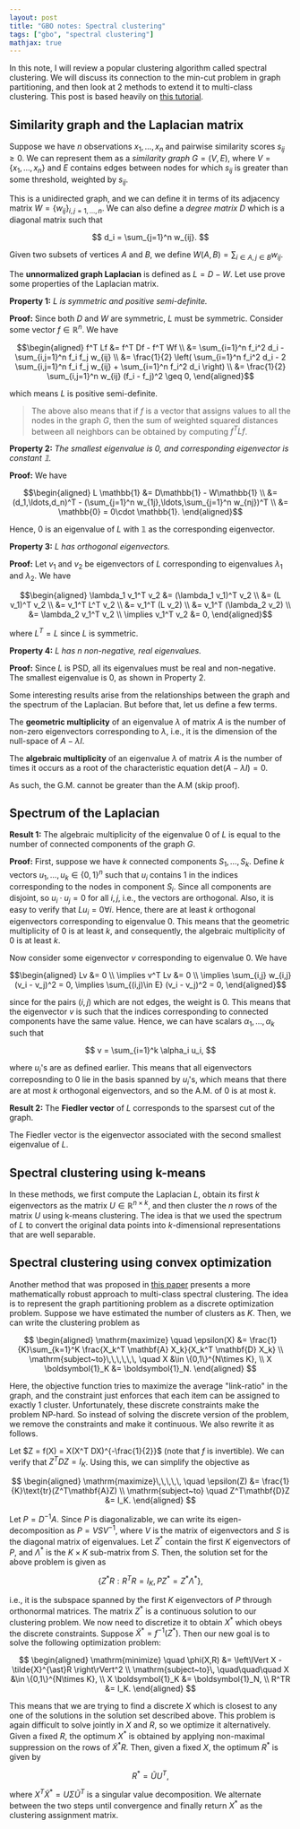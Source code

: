 ```yaml
---
layout: post
title: "GBO notes: Spectral clustering"
tags: ["gbo", "spectral clustering"]
mathjax: true
---
```


In this note, I will review a popular clustering algorithm called spectral clustering. We will
discuss its connection to the min-cut problem in graph partitioning, and 
then look at 2 methods to extend it to multi-class clustering. This post is based heavily on
[this tutorial](https://people.csail.mit.edu/dsontag/courses/ml14/notes/Luxburg07_tutorial_spectral_clustering.pdf).

## Similarity graph and the Laplacian matrix

Suppose we have $n$ observations $x_1,\ldots,x_n$ and pairwise similarity scores $s_{ij}\geq 0$.
We can represent them as a *similarity graph* $G = (V,E)$, where $V = \{x_1,\ldots,x_n\}$ and
$E$ contains edges between nodes for which $s_{ij}$ is greater than some threshold, weighted
by $s_{ij}$.

This is a unidirected graph, and we can define it in terms of its adjacency matrix $W = \{w_{ij}\}_{i,j=1,\ldots,n}$. We can also define a *degree matrix* $D$ which is a diagonal matrix such that

$$ d_i = \sum_{j=1}^n w_{ij}. $$

Given two subsets of vertices $A$ and $B$, we define $W(A,B) = \sum_{i\in A, j\in B} w_{ij}$.

The **unnormalized graph Laplacian** is defined as $L = D - W$. Let use prove some properties
of the Laplacian matrix.

**Property 1:** *$L$ is symmetric and positive semi-definite.*

**Proof:** Since both $D$ and $W$ are symmetric, $L$ must be symmetric. Consider some vector
$f \in \mathbb{R}^n$. We have

$$\begin{aligned}
f^T Lf &= f^T Df - f^T Wf \\
    &= \sum_{i=1}^n f_i^2 d_i - \sum_{i,j=1}^n f_i f_j w_{ij} \\
    &= \frac{1}{2} \left( \sum_{i=1}^n f_i^2 d_i - 2 \sum_{i,j=1}^n f_i f_j w_{ij} + \sum_{i=1}^n f_i^2 d_i \right) \\
    &= \frac{1}{2} \sum_{i,j=1}^n w_{ij} (f_i - f_j)^2 \geq 0,
\end{aligned}$$

which means $L$ is positive semi-definite.

> The above also means that if $f$ is a vector that assigns values to all the nodes in the graph $G$,
> then the sum of weighted squared distances between all neighbors can be obtained by computing $f^T Lf$.

**Property 2:** *The smallest eigenvalue is 0, and corresponding eigenvector is constant $\mathbb{1}$.*

**Proof:** We have

$$\begin{aligned}
L \mathbb{1} &= D\mathbb{1} - W\mathbb{1} \\
    &= (d_1,\ldots,d_n)^T - (\sum_{j=1}^n w_{1j},\ldots,\sum_{j=1}^n w_{nj})^T \\
    &= \mathbb{0} = 0\cdot \mathbb{1}.
\end{aligned}$$

Hence, $0$ is an eigenvalue of $L$ with $\mathbb{1}$ as the corresponding eigenvector.

**Property 3:** *$L$ has orthogonal eigenvectors.*

**Proof:** Let $v_1$ and $v_2$ be eigenvectors of $L$ corresponding to eigenvalues $\lambda_1$
and $\lambda_2$. We have

$$\begin{aligned}
\lambda_1 v_1^T v_2 &= (\lambda_1 v_1)^T v_2 \\
    &= (L v_1)^T v_2 \\
    &= v_1^T L^T v_2 \\
    &= v_1^T (L v_2) \\
    &= v_1^T (\lambda_2 v_2) \\
    &= \lambda_2 v_1^T v_2 \\
\implies v_1^T v_2 &= 0,
\end{aligned}$$

where $L^T =L$ since $L$ is symmetric.

**Property 4:** *$L$ has $n$ non-negative, real eigenvalues.*

**Proof:** Since $L$ is PSD, all its eigenvalues must be real and non-negative. The smallest
eigenvalue is 0, as shown in Property 2.

Some interesting results arise from the relationships between the graph and the spectrum of
the Laplacian. But before that, let us define a few terms.

The **geometric multiplicity** of an eigenvalue $\lambda$ of matrix $A$ is the number of non-zero
eigenvectors corresponding to $\lambda$, i.e., it is the dimension of the null-space of
$A - \lambda I$.

The **algebraic multiplicity** of an eigenvalue $\lambda$ of matrix $A$ is the number of times it
occurs as a root of the characteristic equation $\text{det}(A-\lambda I) = 0$.

As such, the G.M. cannot be greater than the A.M (skip proof).

## Spectrum of the Laplacian

**Result 1:** The algebraic multiplicity of the eigenvalue $0$ of $L$ is equal to the number of connected 
components of the graph $G$.

**Proof:** First, suppose we have $k$ connected components $S_1,\ldots,S_k$. Define $k$ vectors $u_1,\ldots,u_k \in \{0,1\}^n$
such that $u_i$ contains 1 in the indices corresponding to the nodes in component $S_i$. Since all
components are disjoint, so $u_i \cdot u_j = 0$ for all $i,j$, i.e., the vectors are orthogonal. Also,
it is easy to verify that $Lu_i = 0 \forall i$. Hence, there are at least $k$ orthogonal eigenvectors
corresponding to eigenvalue 0. This means that the geometric multiplicity of 0 is at least $k$, and 
consequently, the algebraic multiplicity of 0 is at least $k$.

Now consider some eigenvector $v$ corresponding to eigenvalue 0. We have

$$\begin{aligned}
Lv &= 0 \\
\implies v^T Lv &= 0 \\
\implies \sum_{i,j} w_{i,j}(v_i - v_j)^2 = 0,
\implies \sum_{(i,j)\in E} (v_i - v_j)^2 = 0,
\end{aligned}$$

since for the pairs $(i,j)$ which are not edges, the weight is 0. This means that the eigenvector
$v$ is such that the indices corresponding to connected components have the same value. Hence,
we can have scalars $\alpha_1,\ldots,\alpha_k$ such that

$$ v = \sum_{i=1}^k \alpha_i u_i, $$

where $u_i$'s are as defined earlier. This means that all eigenvectors correposnding to 0 lie
in the basis spanned by $u_i$'s, which means that there are at most $k$ orthogonal eigenvectors,
and so the A.M. of 0 is at most $k$.

**Result 2:** The **Fiedler vector** of $L$ corresponds to the sparsest cut of the graph.

The Fiedler vector is the eigenvector associated with the second smallest eigenvalue of $L$.

## Spectral clustering using k-means

In these methods, we first compute the Laplacian $L$, obtain its first $k$ eigenvectors as
the matrix $U \in \mathbb{R}^{n\times k}$, and then cluster the $n$ rows of the matrix $U$
using k-means clustering. The idea is that we used the spectrum of $L$ to convert the original
data points into $k$-dimensional representations that are well separable.

## Spectral clustering using convex optimization

Another method that was proposed in [this paper](https://www1.icsi.berkeley.edu/~stellayu/publication/doc/2003kwayICCV.pdf) 
presents a more mathematically robust approach to multi-class spectral clustering. The idea is
to represent the graph partitioning problem as a discrete optimization problem. Suppose
we have estimated the number of clusters as $K$. Then, we can write the clustering problem as

$$
\begin{aligned}
\mathrm{maximize} \quad \epsilon(X) &= \frac{1}{K}\sum_{k=1}^K \frac{X_k^T \mathbf{A} X_k}{X_k^T \mathbf{D} X_k} \\
\mathrm{subject~to}\,\,\,\,\,\, \quad X &\in \{0,1\}^{N\times K}, \\
    X \boldsymbol{1}_K &= \boldsymbol{1}_N.
\end{aligned}
$$

Here, the objective function tries to maximize the average "link-ratio" in the graph, and the
constraint just enforces that each item can be assigned to exactly 1 cluster. Unfortunately, these
discrete constraints make the problem NP-hard. So instead of solving the discrete version of the problem,
we remove the constraints and make it continuous. We also rewrite it as follows.

Let $Z = f(X) = X(X^T DX)^{-\frac{1}{2}}$ (note that $f$ is invertible). We can verify that $Z^T DZ = I_K$. Using this, we can simplify the 
objective as

$$
\begin{aligned}
\mathrm{maximize}\,\,\,\,\, \quad \epsilon(Z) &= \frac{1}{K}\text{tr}(Z^T\mathbf{A}Z) \\
\mathrm{subject~to} \quad Z^T\mathbf{D}Z &= I_K.
\end{aligned}
$$

Let $P=D^{-1}A$. Since $P$ is diagonalizable, we can write its eigen-decomposition as $P = VSV^{-1}$,
where $V$ is the matrix of eigenvectors and $S$ is the diagonal matrix of eigenvalues. Let $Z^{\ast}$ contain
the first $K$ eigenvectors of $P$, and $\Lambda^{\ast}$ is the $K\times K$ sub-matrix from $S$. Then,
the solution set for the above problem is given as

$$ \{Z^* R : R^T R = I_K, PZ^* = Z^* \Lambda^*\}, $$

i.e., it is the subspace spanned by the first $K$ eigenvectors of $P$ through orthonormal matrices.
The matrix $Z^{\ast}$ is a continuous solution to our clustering problem. We now need to discretize it
to obtain $X^{\ast}$ which obeys the discrete constraints. Suppose $\tilde{X}^{\ast} = f^{-1}(Z^{\ast})$. Then our
new goal is to solve the following optimization problem:

$$
\begin{aligned}
\mathrm{minimize} \quad \phi(X,R) &= \left\lVert X - \tilde{X}^{\ast}R \right\rVert^2 \\
\mathrm{subject~to}\, \quad\quad\quad X &\in \{0,1\}^{N\times K}, \\
    X \boldsymbol{1}_K &= \boldsymbol{1}_N, \\
    R^TR &= I_K.
\end{aligned}
$$

This means that we are trying to find a discrete $X$ which is closest to any one of the solutions in the 
solution set described above. This problem is again difficult to solve jointly in $X$ and $R$, so we
optimize it alternatively. Given a fixed $R$, the optimum $X^{\ast}$ is obtained by applying
non-maximal suppression on the rows of $\tilde{X}^{\ast}R$. Then, given a fixed $X$,
the optimum $R^{\ast}$ is given by

$$ R^{\ast} = \tilde{U}U^T, $$

where $X^T\tilde{X}^{\ast} = U\Sigma \tilde{U}^T$ is a singular value decomposition. We alternate between
the two steps until convergence and finally return $X^{\ast}$ as the clustering assignment matrix.
